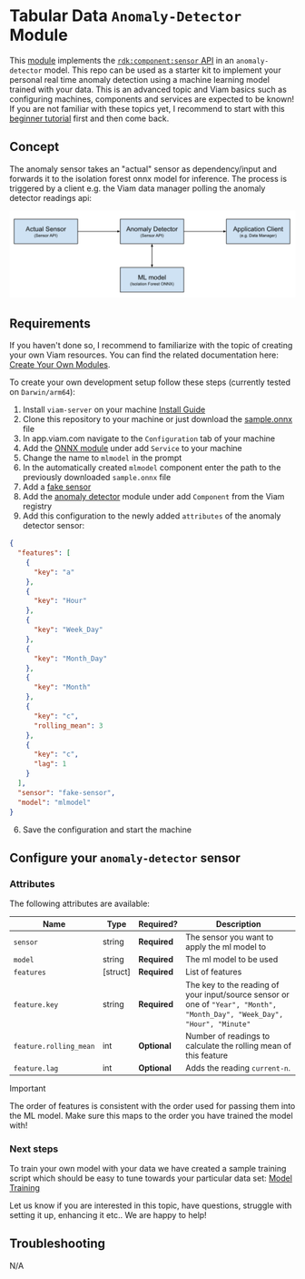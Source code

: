 # Tabular Data `Anomaly-Detector` Module

This [module](https://docs.viam.com/registry/#modular-resources) implements the [`rdk:component:sensor` API](/components/sensor/#api) in an `anomaly-detector` model.
This repo can be used as a starter kit to implement your personal real time anomaly detection using a machine learning model trained with your data.
This is an advanced topic and Viam basics such as configuring machines, components and services are expected to be known! If you are not familiar with these topics yet, I recommend to start with this [beginner tutorial](https://docs.viam.com/how-tos/configure/) first and then come back.

## Concept

The anomaly sensor takes an "actual" sensor as dependency/input and forwards it to the isolation forest onnx model for inference. The process is triggered by a client e.g. the Viam data manager polling the anomaly detector readings api:

![image](media/concept.png)


## Requirements

If you haven't done so, I recommend to familiarize with the topic of creating your own Viam resources. You can find the related documentation here: [Create Your Own Modules](https://docs.viam.com/registry/#create-your-own-modules).

To create your own development setup follow these steps (currently tested on `Darwin/arm64`):

1. Install `viam-server` on your machine [Install Guide](https://docs.viam.com/installation/)
2. Clone this repository to your machine or just download the [sample.onnx](model/sample.onnx) file
3. In app.viam.com navigate to the `Configuration` tab of your machine
4. Add the [ONNX module](https://app.viam.com/module/viam-labs/onnx-cpu) under add `Service` to your machine
5. Change the name to `mlmodel` in the prompt
6. In the automatically created `mlmodel` component enter the path to the previously downloaded `sample.onnx` file
7. Add a [fake sensor](https://docs.viam.com/components/sensor/fake/)
8. Add the [anomaly detector](https://app.viam.com/module/viam-soleng/anomaly-detector) module under add `Component` from the Viam registry
9. Add this configuration to the newly added `attributes` of the anomaly detector sensor:
```json
{
  "features": [
    {
      "key": "a"
    },
    {
      "key": "Hour"
    },
    {
      "key": "Week_Day"
    },
    {
      "key": "Month_Day"
    },
    {
      "key": "Month"
    },
    {
      "key": "c",
      "rolling_mean": 3
    },
    {
      "key": "c",
      "lag": 1
    }
  ],
  "sensor": "fake-sensor",
  "model": "mlmodel"
}
``` 

6. Save the configuration and start the machine


## Configure your `anomaly-detector` sensor

### Attributes

The following attributes are available:

| Name                   | Type     | Required?    | Description                                                                                                               |
| ---------------------- | -------- | ------------ | ------------------------------------------------------------------------------------------------------------------------- |
| `sensor`               | string   | **Required** | The sensor you want to apply the ml model to                                                                              |
| `model`                | string   | **Required** | The ml model to be used                                                                                                   |
| `features`             | [struct] | **Required** | List of features                                                                                                          |
| `feature.key`          | string   | **Required** | The key to the reading of your input/source sensor or one of `"Year", "Month", "Month_Day", "Week_Day", "Hour", "Minute"` |
| `feature.rolling_mean` | int      | **Optional** | Number of readings to calculate the rolling mean of this feature                                                          |
| `feature.lag`          | int      | **Optional** | Adds the reading `current-n`.                                                                                             |

> [!IMPORTANT]
> The order of features is consistent with the order used for passing them into the ML model.
> Make sure this maps to the order you have trained the model with!

### Next steps

To train your own model with your data we have created a sample training script which should be easy to tune towards your particular data set: [Model Training](training/README.md)

Let us know if you are interested in this topic, have questions, struggle with setting it up, enhancing it etc.. We are happy to help!

## Troubleshooting

N/A
